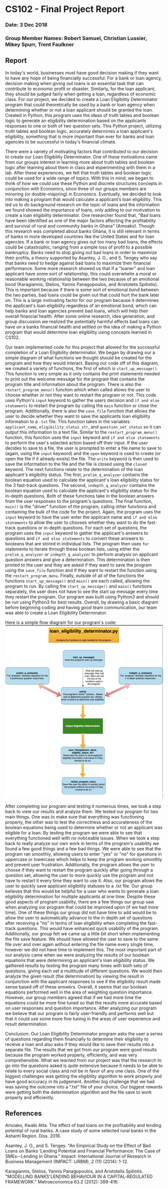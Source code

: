 # CS102 - Final Project Report
### Date: 3 Dec 2018
### Group Member Names: Robert Samuel, Christian Lussier, Mikey Spurr, Trent Faulkner
<!-- Your final report should highlight the key contributions of your work and consist of at least six high quality paragraphs with a minimum of 200 words in each. The report should include a description of why the chosen topic is important and discuss the implementation that you undertook. The written material should be precise, formal, appropriately formatted, grammatically correct, informative, and interesting. In summary, your report should include:
• The motivation for your project. Why is the application you chose important/useful?
• Detailed description of the work you completed for this project. Without giving a snapshot of the code you wrote, provide technical description of what you implemented and how you implemented it. In particular include software requirements and software design for your project.
• UML diagrams or a flowchart showing your project’s software design (e.g., how classes are interacting with each other). To see an example of including an image in the Markdown document, please see “Mastering Markdown” GitHub guide found at https://guides. github.com/features/mastering-markdown/.
• Description of your results. Make graphs, tables, snapshots of your output, or anything else that can help me understand your results.
• Conclusion. Give a short overview of your project and its results. Describe what you learned, what were the biggest challenges and the biggest rewards.
• If you worked in a team, you should also include a paragraph that describes the team work and the contribution of each team member. -->

## Report
In today's world, businesses must have good decision making if they want to have any hope of being financially successful. For a bank or loan agency, decision making when giving out loans is an essential task that can contribute to economic profit or disaster. Similarly, for the loan applicant, they should be judged fairly when getting a loan, regardless of economic class. For our project, we decided to create a Loan Eligibility Determinator program that could theoretically be used by a bank or loan agency when determining whether or not a loan applicant should be granted the loan. Created in Python, this program uses the ideas of truth tables and boolean logic to generate an eligibility determination based on the applicants responses to one or both of two question sets. This Python project, utilizing truth tables and boolean logic, accurately determines a loan applicant's eligibility, something that is more important than ever for banks and loan agencies to be successful in today's financial climate.

There were a variety of motivating factors that contributed to our decision to create our Loan Eligibility Determinator. One of these motivations came from our groups interest in learning more about truth tables and boolean logic after learning about them in class and experimenting with them in a lab. After these experiences, we felt that truth tables and boolean logic could be used for a wide range of topics. With this in mind, we began to think of how we could use these Python and discrete structures concepts in conjunction with Economics, since three of our groups members are minoring (or double-majoring) in Economics. Eventually, we decided to look into making a program that would calculate a applicant’s loan eligibility. This led us to do background research on the topic of loans and the information we found showed the importance of loans, only adding to our motivation to create a loan eligibility determinator. One researcher found that, "Bad loans have been identified as one of the major factors affecting the profitability and survival of rural and community banks in Ghana" (Amoako). Though this research was completed about banks Ghana, it is still relevant in terms of banks in more developed countries like the United States and for loan agencies. If a bank or loan agency gives out too many bad loans, the effects could be catastrophic, ranging from a simple loss of profit to a possible bankruptcy. Banks need to stop giving out bad loans in order to maximize their profits, a theory supported by Asantey, J. O., and S. Tengey who say that banks need to hedge against bad loans to maximize their financial performance. Some more research showed us that if a "loaner" and loan applicant have some sort of relationship, this could overwhelm a moral or reasonable working relationship between the two because of an emotional bond (Karagiannis, Stelios, Yannis Panagopoulos, and Aristotelis Spiliotis). This is important because if there is some sort of emotional bond between the two parties, bad loans could be given out that could hurt the bank later on. This is a large motivating factor for our program because it determines the applicant's loan eligibility regardless of an emotional bond, which can help banks and loan agencies prevent bad loans, which will help their overall financial health. After some online research, idea generation, and group discussion we realized the potentially harmful effects bad loans can have on a banks financial health and settled on the idea of making a Python program that would determine loan eligibility using concepts learned in CS102.

Our team implemented code for this project that allowed for the successful completion of a Loan Eligibility determinator. We began by drawing our a simple diagram of what functions we thought should be created for the program and how they would interact. Basing our code off of this diagram, we created a variety of functions, the first of which is `start_up_message()`. This function is very simple as it only contains the print statements needed to print out the welcome message for the program that contains the program title and information about the program. There is also the `restart_program_menu()` function which when called allows the user to choose whether or not they want to restart the program or not. This code uses Python's `input` keyword to gather the users decision and `if and else statements` to restart the program by calling the `main` function or close the program. Additionally, there is also the `save_file` function that allows the user to decide whether they want to save the applicants loan eligibility information to a `.txt` file. This function takes in the variables `applicant_name`, `eligibility_status_str`, and `question_set_status` so it can output this information to a text file. Similar to the `restart_program_menu()` function, this function uses the `input` keyword and `if and else statements` to perform the user's selected action based off their input. If the user decides to save to a file, the user is prompted to enter a file name to save to (again, using the `input` keyword) and the `open` keyword is used to create (or open the file if it already exists) the file. The `write` keyword is then used to save the information to the file and the file is closed using the `closed` keyword. The next functions relate to the determination of the loan applicant's eligibility status. The first, `prelim_q_analyzer` contains the boolean equation used to calculate the applicant's loan eligibility status for the 3 fast-track questions. The second, `indepth_q_analyzer` contains the boolean equation used to calculate the applicant's eligibility status for the in-depth questions. Both of these functions take in the boolean answers from the user responses to the program's questions. The final function, `main()` is the "driver" function of the program, calling other functions and containing the bulk of the code for the project. Again, the program uses the `input` keyword to have the user enter the applicant name and `if and else statements` to allow the user to chooses whether they want to do the fast-track questions or in-depth questions. For each set of questions, the program uses the `input` keyword to gather the applicant's answers to questions and `if and else statements` to convert these answers to booleans that are stored in individual lists. The program then uses `for` statements to iterate through these boolean lists, using either the `prelim_q_analyzer` or `indepth_q_analyzer` to perform analysis on applicant question answers and give a determination. This determination is then printed to the user and they are asked if they want to save the program using the `save_file` function and if they want to restart the function using the `restart_program_menu`. Finally, outside of all of the functions the functions `start_up_message()` and `main()` are each called, allowing the program to run. By calling the `start_up_message()` and `main()` functions separately, the user does not have to see the start up message every time they restart the program. Our program was built using Python3 and should be run using Python3 for best results. Overall, by drawing a basic diagram before beginning coding and having good team communication, our team was able to create a Loan Eligibility Determinator.

Here is a simple flow diagram for our program's code:
![Flow Diagram for Loan Eligibility Determinator](images/flow_diagram.png)

After completing our program and testing it numerous times, we took a step back to view our results and analyze them. We tested our program for two main things. One was to make sure that everything was functioning properly, the other was to test the correctness and accurateness of the boolean equations being used to determine whether or not an applicant was eligible for a loan. By testing the program we were able to see that everything functioned well with no noticeable issues. When we took a step back to really analyze our own work in terms of the program's usability we found a few good things and a few bad things. We were able to see that the program ran smoothly, allowing users to enter "yes" or "no" for questions in uppercase or lowercase which helps to keep the program working smoothly and prevent user frustration. Additionally, the program allows the user to choose if they want to restart the program quickly after going through a question set, allowing the user to more quickly use the program and not have to restart it every time they want to use it. Also, our program allows the user to quickly save applicant eligibility statuses to a .txt file. Our group believes that this would be helpful for a user who wants to generate a loan eligibility determination for multiple applicants at one time. Despite these good aspects of program usability, there are a few things our group saw when analyzing our program that could be improved upon (if we had more time). One of these things our group did not have time to add would be to allow the user to automatically advance to the in depth set of questions after receiving a "no" in terms of loan eligibility when completing the fast-track questions. This would have enhanced quick usability of the program. Additionally, our group felt we came up a little bit short when implementing the file save feature. We should have allowed the user to save to the same file over and over again without entering the file name every single time, however we did not have time to implement this. The most important part of our analysis came when we were analyzing the results of our boolean equations that were determining an applicant's loan eligibility status. We gathered results by testing the program many times with both sets of questions, giving each set a multitude of different questions. We would then analyze the given result (the determination) by viewing the result in conjunction with the applicant responses to see if the eligibility result made sense based off of these answers. Overall, it seems that our boolean equations performed well in the area of weighting question importance. However, our group members agreed that if we had more time the equations could be more fine tuned so that the results more accurate based on user responses and question importance. After analyzing our program we believe that our program is fairly user-friendly and performs well but that it could use some more fine tuning in the areas of user experience and result determination.


Conclusion:
Our Loan Eligibility Determinator program asks the user a series of questions regarding them financially to determine their eligibility to receive a loan and also asks if they would like to save their results into  a separate file. The results that we got from our program were good results because the program worked properly, efficiently, and was very comprehensible. What we learned from our project was that the research to go into the questions asked is quite extensive because it needs to be able to relate to every social class and not be in favor of any one class. One of the biggest challenges was getting the eligibility algorithm to work properly and have good accuracy in its judgement. Another big challenge that we had was saving the outcome into a “.txt” file of your choice. Our biggest rewards were getting both the determination algorithm and the file save to work properly and efficiently.



## References
Amoako, Kwabi Atta. The effect of bad loans on the profitability and lending potential of rural banks. A case study of some selected rural banks in the Ashanti Region. Diss. 2016.

Asantey, J. O., and S. Tengey. "An Empirical Study on the Effect of Bad Loans on Banks ‘Lending Potential and Financial Performance: The Case of SMEs--Lending In Ghana." Impact: International Journal of Research in Business Management (IMPACT: IJRBM), 2 (11) (2014): 1-12.

Karagiannis, Stelios, Yannis Panagopoulos, and Aristotelis Spiliotis. "MODELLING BANKS'LENDING BEHAVIOUR IN A CAPITAL‐REGULATED FRAMEWORK." Metroeconomica 63.2 (2012): 389-416.
